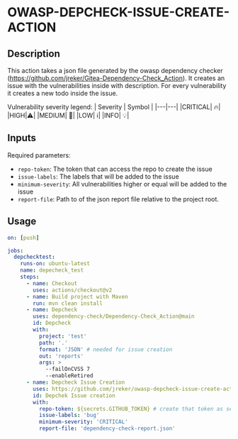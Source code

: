 # OWASP-DEPCHECK-ISSUE-CREATE-ACTION

## Description
This action takes a json file generated by the owasp dependency checker (https://github.com/jreker/Gitea-Dependency-Check_Action). It creates an issue with the vulnerabilities inside with description. For every vulnerability it creates a new todo inside the issue.


Vulnerability severity legend:
| Severity | Symbol |
|---|---|
|CRITICAL| 🔥|
|HIGH|⚠️|
|MEDIUM| 🔶|
|LOW| ℹ️|
|INFO| 💡|

## Inputs 
Required parameters:
- `repo-token`: The token that can access the repo to create the issue
- `issue-labels`: The labels that will be added to the issue
- `minimum-severity`: All vulnerabilities higher or equal will be added to the issue
- `report-file`: Path to of the json report file relative to the project root.


## Usage

```yaml
on: [push]

jobs:
  depchecktest:
    runs-on: ubuntu-latest
    name: depecheck_test
    steps:
      - name: Checkout
        uses: actions/checkout@v2
      - name: Build project with Maven
        run: mvn clean install
      - name: Depcheck
        uses: dependency-check/Dependency-Check_Action@main
        id: Depcheck
        with:
          project: 'test'
          path: '.'
          format: 'JSON' # needed for issue creation
          out: 'reports'
          args: >
            --failOnCVSS 7
            --enableRetired
      - name: Depcheck Issue Creation
        uses: https://github.com/jreker/owasp-depcheck-issue-create-action/@main
        id: Depchek Issue creation
        with:
          repo-token: ${secrets.GITHUB_TOKEN} # create that token as secret inside the repo
          issue-labels: 'bug'
          minimum-severity: 'CRITICAL' 
          report-file: 'dependency-check-report.json'
```